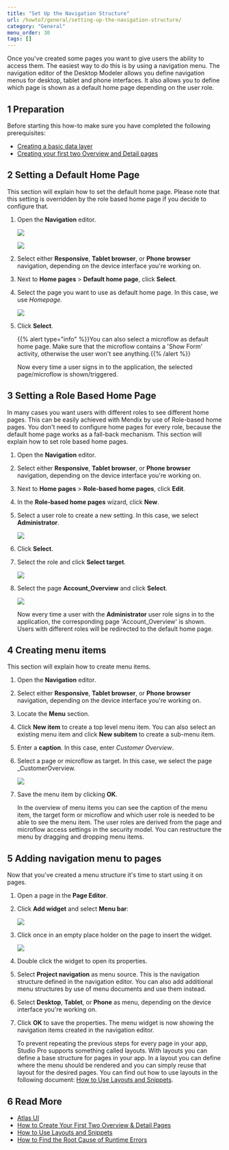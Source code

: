 ```yaml
---
title: "Set Up the Navigation Structure"
url: /howto7/general/setting-up-the-navigation-structure/
category: "General"
menu_order: 30
tags: []
---
```

Once you've created some pages you want to give users the ability to access them. The easiest way to do this is by using a navigation menu. The navigation editor of the Desktop Modeler allows you define navigation menus for desktop, tablet and phone interfaces. It also allows you to define which page is shown as a default home page depending on the user role.

## 1 Preparation

Before starting this how-to make sure you have completed the following prerequisites:

*   [Creating a basic data layer](/howto7/data-models/create-a-basic-data-layer/)
*   [Creating your first two Overview and Detail pages](/howto7/front-end/create-your-first-two-overview-and-detail-pages/)

## 2 Setting a Default Home Page

This section will explain how to set the default home page. Please note that this setting is overridden by the role based home page if you decide to configure that.

1.  Open the **Navigation** editor.

    ![](/attachments/howto7/general/setting-up-the-navigation-structure/18581313.png)

    ![](/attachments/howto7/general/setting-up-the-navigation-structure/18581311.png)

2.  Select either **Responsive**, **Tablet browser**, or **Phone browser** navigation, depending on the device interface you're working on.
3.  Next to **Home pages** > **Default home page**, click **Select**.
4.  Select the page you want to use as default home page. In this case, we use _Homepage._

    ![](/attachments/howto7/general/setting-up-the-navigation-structure/18581309.png)

5.  Click **Select**.

    {{% alert type="info" %}}You can also select a microflow as default home page. Make sure that the microflow contains a 'Show Form' activity, otherwise the user won't see anything.{{% /alert %}}

    Now every time a user signs in to the application, the selected page/microflow is shown/triggered.

## <a name="Setupthenavigationstructure-Settherolebasedhomepage" rel="nofollow"></a>3 Setting a Role Based Home Page

In many cases you want users with different roles to see different home pages. This can be easily achieved with Mendix by use of Role-based home pages. You don't need to configure home pages for every role, because the default home page works as a fall-back mechanism. This section will explain how to set role based home pages.

1.  Open the **Navigation** editor.
2.  Select either **Responsive**, **Tablet browser**, or **Phone browser** navigation, depending on the device interface you're working on.
3.  Next to **Home pages** > **Role-based home pages**, click **Edit**.
4.  In the **Role-based home pages** wizard, click **New**.
5.  Select a user role to create a new setting. In this case, we select **Administrator**.

    ![](/attachments/howto7/general/setting-up-the-navigation-structure/18581306.png)

6.  Click **Select**.
7.  Select the role and click **Select target**.

    ![](/attachments/howto7/general/setting-up-the-navigation-structure/18581305.png)

8.  Select the page **Account_Overview** and click **Select**.

    ![](/attachments/howto7/general/setting-up-the-navigation-structure/18581304.png)

    Now every time a user with the **Administrator** user role signs in to the application, the corresponding page 'Account_Overview' is shown. Users with different roles will be redirected to the default home page.

## <a name="Setupthenavigationstructure-Createmenuitems" rel="nofollow"></a>4 Creating menu items

This section will explain how to create menu items.

1.  Open the **Navigation** editor.
2.  Select either **Responsive**, **Tablet browser**, or **Phone browser** navigation, depending on the device interface you're working on.
3.  Locate the **Menu** section.
4.  Click **New item** to create a top level menu item. You can also select an existing menu item and click **New subitem** to create a sub-menu item.
5.  Enter a **caption**. In this case, enter _Customer Overview_.
6.  Select a page or microflow as target. In this case, we select the page _CustomerOverview.

    ![](/attachments/howto7/general/setting-up-the-navigation-structure/18581302.png)

7.  Save the menu item by clicking **OK**.

    In the overview of menu items you can see the caption of the menu item, the target form or microflow and which user role is needed to be able to see the menu item. The user roles are derived from the page and microflow access settings in the security model. You can restructure the menu by dragging and dropping menu items.

## <a name="Setupthenavigationstructure-Addnavigationmenutopages" rel="nofollow"></a>5 Adding navigation menu to pages

Now that you've created a menu structure it's time to start using it on pages.

1.  Open a page in the **Page Editor**.
2.  Click **Add widget** and select **Menu bar**:

    ![](/attachments/howto7/general/setting-up-the-navigation-structure/18581316.png)

3.  Click once in an empty place holder on the page to insert the widget.

    ![](/attachments/howto7/general/setting-up-the-navigation-structure/18581315.png)

4.  Double click the widget to open its properties.
5.  Select **Project navigation** as menu source. This is the navigation structure defined in the navigation editor. You can also add additional menu structures by use of menu documents and use them instead.
6.  Select **Desktop**, **Tablet**, or **Phone** as menu, depending on the device interface you're working on.
7.  Click **OK** to save the properties. The menu widget is now showing the navigation items created in the navigation editor.

    To prevent repeating the previous steps for every page in your app, Studio Pro supports something called layouts. With layouts you can define a base structure for pages in your app. In a layout you can define where the menu should be rendered and you can simply reuse that layout for the desired pages. You can find out how to use layouts in the following document: [How to Use Layouts and Snippets](/howto7/front-end/layouts-and-snippets/).

## 6 Read More

* [Atlas UI](/howto7/front-end/atlas-ui/)
* [How to Create Your First Two Overview & Detail Pages](/howto7/front-end/create-your-first-two-overview-and-detail-pages/)
* [How to Use Layouts and Snippets](/howto7/front-end/layouts-and-snippets/)
* [How to Find the Root Cause of Runtime Errors](/howto7/monitoring-troubleshooting/finding-the-root-cause-of-runtime-errors/)
